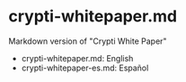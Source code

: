# crypti-whitepaper.md
Markdown version of "Crypti White Paper"

* crypti-whitepaper.md: English
* crypti-whitepaper-es.md: Español
